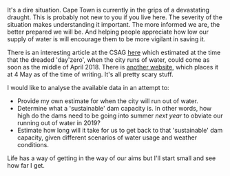 It's a dire situation. Cape Town is currently in the grips of a devastating draught. This is probably not new to you if you live here. The severity of the situation makes understanding it important. The more informed we are, the better prepared we will be. And helping people appreciate how low our supply of water is will encourage them to be more vigilant in saving it.

There is an interesting article at the CSAG [here](http://www.csag.uct.ac.za/2017/10/24/waiting-for-the-rain/) which estimated at the time that the dreaded 'day'zero', when the city runs of water, could come as soon as the middle of April 2018. There is [another website](http://www.csag.uct.ac.za/2017/10/24/waiting-for-the-rain/), which places it at 4 May as of the time of writing. It's all pretty scary stuff.

I would like to analyse the available data in an attempt to:
- Provide my own estimate for when the city will run out of water.
- Determine what a 'sustainable' dam capacity is. In other words, how high do the dams need to be going into summer *next year* to obviate our running out of water in 2019?
- Estimate how long will it take for us to get back to that 'sustainable' dam capacity, given different scenarios of water usage and weather conditions.

Life has a way of getting in the way of our aims but I'll start small and see how far I get.